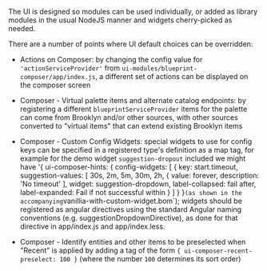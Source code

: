 
The UI is designed so modules can be used individually, or added as library modules in the usual NodeJS manner 
and widgets cherry-picked as needed.

There are a number of points where UI default choices can be overridden:

* Actions on Composer: by changing the config value for `'actionServiceProvider'` from `ui-modules/blueprint-composer/app/index.js`,
  a different set of actions can be displayed on the composer screen

* Composer - Virtual palette items and alternate catalog endpoints:  by registering a different `blueprintServiceProvider`
  items for the palette can come from Brooklyn and/or other sources, with other sources converted to "virtual items" that
  can extend existing Brooklyn items

* Composer - Custom Config Widgets: special widgets to use for config keys can be specified in a registered type's
  definition as a map tag, for example for the demo widget `suggestion-dropout` included we might have 
      '{ ui-composer-hints: { config-widgets: [ { 
         key: start.timeout, suggestion-values: [ 30s, 2m, 5m, 30m, 2h, { value: forever, description: 'No timeout' ],
         widget: suggestion-dropdown, label-collapsed: fail after, label-expanded: Fail if not successful within } ] } }`
  (as shown in the accompanying `vanillia-with-custom-widget.bom`);
  widgets should be registered as angular directives using the standard Angular naming conventions 
  (e.g. suggestionDropdownDirective), as done for that directive in app/index.js and app/index.less.

* Composer - Identify entities and other items to be preselected when "Recent" is applied by adding a tag of the form
  `{ ui-composer-recent-preselect: 100 }` (where the number `100` determines its sort order)

<!--
  Licensed to the Apache Software Foundation (ASF) under one
  or more contributor license agreements.  See the NOTICE file
  distributed with this work for additional information
  regarding copyright ownership.  The ASF licenses this file
  to you under the Apache License, Version 2.0 (the
  "License"); you may not use this file except in compliance
  with the License.  You may obtain a copy of the License at

      http://www.apache.org/licenses/LICENSE-2.0

  Unless required by applicable law or agreed to in writing,
  software distributed under the License is distributed on an
  "AS IS" BASIS, WITHOUT WARRANTIES OR CONDITIONS OF ANY
  KIND, either express or implied.  See the License for the
  specific language governing permissions and limitations
  under the License.
-->
